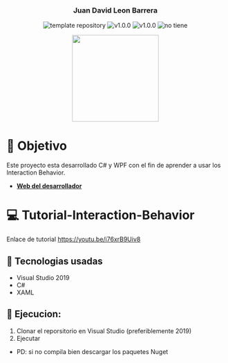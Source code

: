 <p align="center">
    <h3 align="center">Juan David Leon Barrera</h3>
	<p align="center">
		<img src="https://img.shields.io/badge/.NET-5C2D91?logo=.net&logoColor=white" alt="template repository">
		<img src="https://img.shields.io/static/v1?label=proyecto&message=WPF&color=white" alt="v1.0.0">
		<img src="https://img.shields.io/static/v1?label=version&message=1.0.0&color=red" alt="v1.0.0">
		<img src="https://img.shields.io/static/v1?label=licencia&message=wilmilcard&color=green" alt="no tiene">
	</p>
    <p align="center">
        <a href="https://nevergate.com.co/"><img src="https://nevergate.com.co/otros/portafolio/images/logo.png" width="200"></a>
    </p>
</p>

# 🚩 Objetivo

Este proyecto esta desarrollado C# y WPF con el fin de aprender a usar los Interaction Behavior.

- **[Web del desarrollador](https://nevergate.com.co/)**

# 💻 Tutorial-Interaction-Behavior
Enlace de tutorial
https://youtu.be/i76xrB9Uiv8

## 🧰 Tecnologias usadas
- Visual Studio 2019
- C#
- XAML

## 🏹 Ejecucion:
1. Clonar el reporsitorio en Visual Studio (preferiblemente 2019)
2. Ejecutar
- PD: si no compila bien descargar los paquetes Nuget
